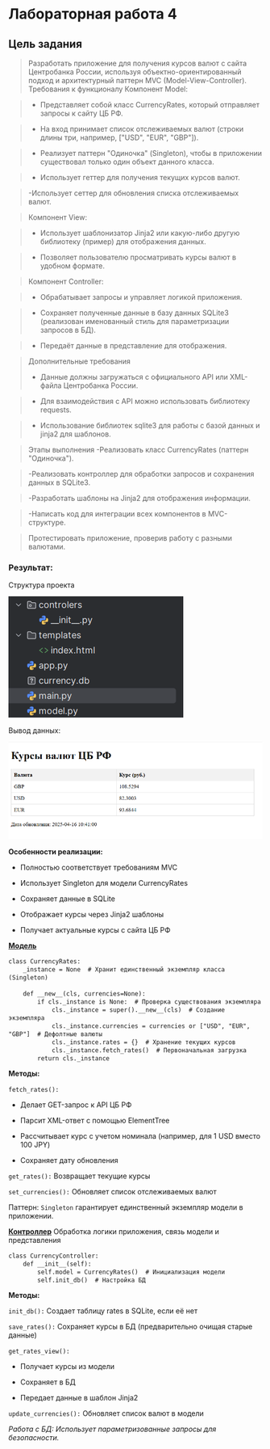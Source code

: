 # Лабораторная работа 4
## Цель задания
> Разработать приложение для получения курсов валют с сайта Центробанка России, используя объектно-ориентированный подход и архитектурный паттерн MVC (Model-View-Controller).
> Требования к функционалу
> Компонент Model:

>- Представляет собой класс CurrencyRates, который отправляет запросы к сайту ЦБ РФ.

>- На вход принимает список отслеживаемых валют (строки длины три, например, ["USD", "EUR", "GBP"]).

>- Реализует паттерн "Одиночка" (Singleton), чтобы в приложении существовал только один объект данного класса.

>- Использует геттер для получения текущих курсов валют.

> -Использует сеттер для обновления списка отслеживаемых валют.

> Компонент View:

>- Использует шаблонизатор Jinja2 или какую-либо другую библиотеку (пример) для отображения данных.

>- Позволяет пользователю просматривать курсы валют в удобном формате.

> Компонент Controller:

>- Обрабатывает запросы и управляет логикой приложения.

>- Сохраняет полученные данные в базу данных SQLite3 (реализован именованный стиль для параметризации запросов в БД).

>- Передаёт данные в представление для отображения.

> Дополнительные требования
>- Данные должны загружаться с официального API или XML-файла Центробанка России.

>- Для взаимодействия с API можно использовать библиотеку requests.

>- Использование библиотек sqlite3 для работы с базой данных и jinja2 для шаблонов.

> Этапы выполнения
> -Реализовать класс CurrencyRates (паттерн "Одиночка").

> -Реализовать контроллер для обработки запросов и сохранения данных в SQLite3.

> -Разработать шаблоны на Jinja2 для отображения информации.

> -Написать код для интеграции всех компонентов в MVC-структуре.

> Протестировать приложение, проверив работу с разными валютами.

### Результат:

Структура проекта

![Лабораторная работа 4. Задание 1](https://github.com/Stepanova-Anna/Programming-2/blob/main/LR4-4sem/2.png)

Вывод данных: 

![Лабораторная работа 4. Задание 1](https://github.com/Stepanova-Anna/Programming-2/blob/main/LR4-4sem/1.png)

**Особенности реализации:**
- Полностью соответствует требованиям MVC

- Использует Singleton для модели CurrencyRates

- Сохраняет данные в SQLite

- Отображает курсы через Jinja2 шаблоны

- Получает актуальные курсы с сайта ЦБ РФ

[**Модель**](https://github.com/Stepanova-Anna/Programming-2/blob/main/LR4-4sem/model.py)
```
class CurrencyRates:
    _instance = None  # Хранит единственный экземпляр класса (Singleton)
    
    def __new__(cls, currencies=None):
        if cls._instance is None:  # Проверка существования экземпляра
            cls._instance = super().__new__(cls)  # Создание экземпляра
            cls._instance.currencies = currencies or ["USD", "EUR", "GBP"]  # Дефолтные валюты
            cls._instance.rates = {}  # Хранение текущих курсов
            cls._instance.fetch_rates()  # Первоначальная загрузка
        return cls._instance
```
**Методы:**

`fetch_rates():`

- Делает GET-запрос к API ЦБ РФ

- Парсит XML-ответ с помощью ElementTree

- Рассчитывает курс с учетом номинала (например, для 1 USD вместо 100 JPY)

- Сохраняет дату обновления

`get_rates():` Возвращает текущие курсы

`set_currencies():` Обновляет список отслеживаемых валют

Паттерн: `Singleton` гарантирует единственный экземпляр модели в приложении.

[**Контроллер**](https://github.com/Stepanova-Anna/Programming-2/blob/main/LR4-4sem/controlers/__init__.py)
Обработка логики приложения, связь модели и представления
```
class CurrencyController:
    def __init__(self):
        self.model = CurrencyRates()  # Инициализация модели
        self.init_db()  # Настройка БД
```
**Методы:**

`init_db():` Создает таблицу rates в SQLite, если её нет

`save_rates():` Сохраняет курсы в БД (предварительно очищая старые данные)

`get_rates_view():`

- Получает курсы из модели

- Сохраняет в БД

- Передает данные в шаблон Jinja2

`update_currencies():` Обновляет список валют в модели

*Работа с БД: Использует параметризованные запросы для безопасности.*
